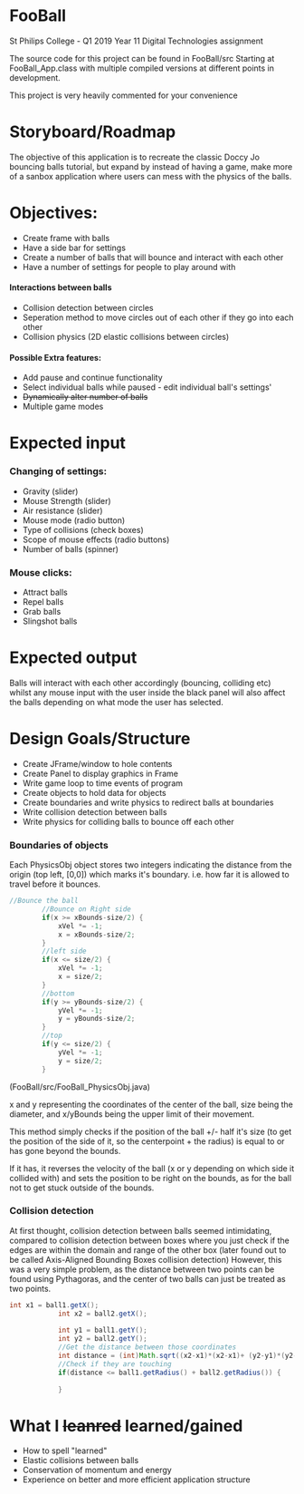 # FooBall
St Philips College - Q1 2019
Year 11 Digital Technologies assignment

The source code for this project can be found in FooBall/src Starting at FooBall_App.class with multiple compiled versions at different points in development.

This project is very heavily commented for your convenience

# Storyboard/Roadmap

The objective of this application is to recreate the classic Doccy Jo bouncing balls tutorial, but expand by instead of having a game, make more of a sanbox application where users can mess with the physics of the balls.

<h1>Objectives:</h1>

- Create frame with balls
- Have a side bar for settings
- Create a number of balls that will bounce and interact with each other
- Have a number of settings for people to play around with

<h4>Interactions between balls</h3>

- Collision detection between circles
- Seperation method to move circles out of each other if they go into each other
- Collision physics (2D elastic collisions between circles)

<h4>Possible Extra features:</h3>

- Add pause and continue functionality
- Select individual balls while paused - edit individual ball's settings'
- <s>Dynamically alter number of balls</s>
- Multiple game modes

# Expected input

<h3>Changing of settings:</h3>

- Gravity (slider)
- Mouse Strength (slider)
- Air resistance (slider)
- Mouse mode (radio button)
- Type of collisions (check boxes)
- Scope of mouse effects (radio buttons)
- Number of balls (spinner)

<h3>Mouse clicks:</h3>

- Attract balls
- Repel balls
- Grab balls
- Slingshot balls

# Expected output

Balls will interact with each other accordingly (bouncing, colliding etc) whilst any mouse input with the user inside the black panel will also affect the balls depending on what mode the user has selected.


# Design Goals/Structure

- Create JFrame/window to hole contents
- Create Panel to display graphics in Frame
- Write game loop to time events of program
- Create objects to hold data for objects 
- Create boundaries and write physics to redirect balls at boundaries
- Write collision detection between balls
- Write physics for colliding balls to bounce off each other

<h3>Boundaries of objects</h3>
Each PhysicsObj object stores two integers indicating the distance from the origin (top left, [0,0]) which marks it's boundary. i.e. how far it is allowed to travel before it bounces.

```java
//Bounce the ball
		//Bounce on Right side
		if(x >= xBounds-size/2) {
			xVel *= -1;
			x = xBounds-size/2;
		}
		//left side
		if(x <= size/2) {
			xVel *= -1;
			x = size/2;
		}
		//bottom
		if(y >= yBounds-size/2) {
			yVel *= -1;
			y = yBounds-size/2;
		}
		//top
		if(y <= size/2) {
			yVel *= -1;
			y = size/2;
		}
```
(FooBall/src/FooBall_PhysicsObj.java)

x and y representing the coordinates of the center of the ball, size being the diameter, and x/yBounds being the upper limit of their movement.

This method simply checks if the position of the ball +/- half it's size (to get the position of the side of it, so the centerpoint + the radius) is equal to or has gone beyond the bounds.

If it has, it reverses the velocity of the ball (x or y depending on which side it collided with) and sets the position to be right on the bounds, as for the ball not to get stuck outside of the bounds.

<h3> Collision detection </h3>

At first thought, collision detection between balls seemed intimidating, compared to collision detection between boxes where you just check if the edges are within the domain and range of the other box (later found out to be called Axis-Aligned Bounding Boxes collision detection) However, this was a very simple problem, as the distance between two points can be found using Pythagoras, and the center of two balls can just be treated as two points.
```java
int x1 = ball1.getX();
			int x2 = ball2.getX();
			
			int y1 = ball1.getY();
			int y2 = ball2.getY();
			//Get the distance between those coordinates
			int distance = (int)Math.sqrt((x2-x1)*(x2-x1)+ (y2-y1)*(y2-y1));
			//Check if they are touching
			if(distance <= ball1.getRadius() + ball2.getRadius()) {
			
			}
```

# What I <s>leanred</s> learned/gained

- How to spell "learned"
- Elastic collisions between balls
- Conservation of momentum and energy
- Experience on better and more efficient application structure
